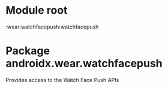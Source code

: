 # Module root

:wear:watchfacepush:watchfacepush

# Package androidx.wear.watchfacepush

Provides access to the Watch Face Push APIs
